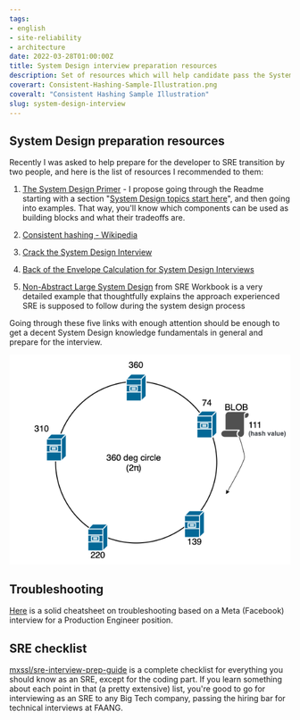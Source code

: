 ```yaml
---
tags:
- english
- site-reliability
- architecture
date: 2022-03-28T01:00:00Z
title: System Design interview preparation resources
description: Set of resources which will help candidate pass the System Design interview in Big Tech companies like Google, Meta, Booking
coverart: Consistent-Hashing-Sample-Illustration.png
coveralt: "Consistent Hashing Sample Illustration"
slug: system-design-interview
---
```


## System Design preparation resources

Recently I was asked to help prepare for the developer to SRE transition by two people, and here is the list of resources I recommended to them:

1. [The System Design Primer](https://github.com/donnemartin/system-design-primer) - I propose going through the Readme starting with a section "[System Design topics start here](https://github.com/donnemartin/system-design-primer#system-design-topics-start-here)", and then going into examples. That way, you'll know which components can be used as building blocks and what their tradeoffs are.

2. [Consistent hashing - Wikipedia](https://en.wikipedia.org/wiki/Consistent_hashing)

3. [Crack the System Design Interview](https://tianpan.co/notes/2016-02-13-crack-the-system-design-interview)

4. [Back of the Envelope Calculation for System Design Interviews](https://www.codementor.io/@robinpalotai/back-of-the-envelope-calculation-for-system-design-interviews-z4ljbsp5l)

5. [Non-Abstract Large System Design](https://sre.google/workbook/non-abstract-design/) from SRE Workbook is a very detailed example that thoughtfully explains the approach experienced SRE is supposed to follow during the system design process

Going through these  five links with enough attention should be enough to get a decent System Design knowledge fundamentals in general and prepare for the interview.


![Consistent Hashing Sample Illustration](Consistent-Hashing-Sample-Illustration.png#center "WikiLinuz, CC BY-SA 4.0, via Wikimedia Commons")

## Troubleshooting

[Here](https://gist.github.com/ameenkhan07/4f0a65fb2bdec58656850f09ef8e2c48#file-linuxinternals-md) is a solid cheatsheet on troubleshooting based on a Meta (Facebook) interview for a Production Engineer position.

## SRE checklist

[mxssl/sre-interview-prep-guide](https://github.com/mxssl/sre-interview-prep-guide) is a complete checklist for everything you should know as an SRE, except for the coding part. If you learn something about each point in that (a pretty extensive) list, you're good to go for interviewing as an SRE to any Big Tech company, passing the hiring bar for technical interviews at FAANG.
